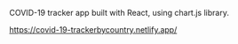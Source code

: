 COVID-19 tracker app built with React, using chart.js library.

https://covid-19-trackerbycountry.netlify.app/



